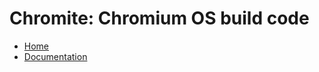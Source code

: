 # Chromite: Chromium OS build code

[logo]: https://storage.googleapis.com/chromium-website-lob-storage/9635ad74717513b5c7d701844ad9d3459aaf0733
[home]: /README.md

* [Home][home]
* [Documentation](./docs)
